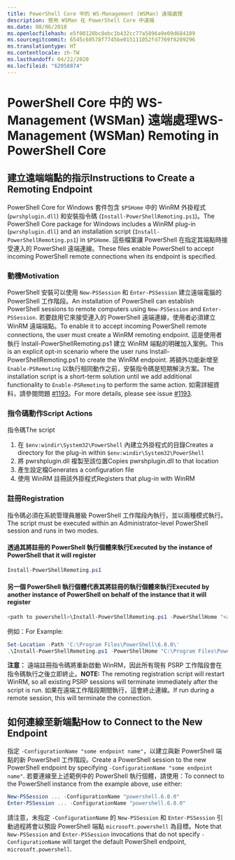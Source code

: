```yaml
---
title: PowerShell Core 中的 WS-Management (WSMan) 遠端處理
description: 使用 WSMan 在 PowerShell Core 中遠端
ms.date: 08/06/2018
ms.openlocfilehash: e5f00128bc8ebc1b432cc77a5896a9e09d684109
ms.sourcegitcommit: 6545c60578f7745be015111052fd7769f8289296
ms.translationtype: HT
ms.contentlocale: zh-TW
ms.lasthandoff: 04/22/2020
ms.locfileid: "62058874"
---
```

# <a name="ws-management-wsman-remoting-in-powershell-core"></a><span data-ttu-id="128d2-103">PowerShell Core 中的 WS-Management (WSMan) 遠端處理</span><span class="sxs-lookup"><span data-stu-id="128d2-103">WS-Management (WSMan) Remoting in PowerShell Core</span></span>

## <a name="instructions-to-create-a-remoting-endpoint"></a><span data-ttu-id="128d2-104">建立遠端端點的指示</span><span class="sxs-lookup"><span data-stu-id="128d2-104">Instructions to Create a Remoting Endpoint</span></span>

<span data-ttu-id="128d2-105">PowerShell Core for Windows 套件包含 `$PSHome` 中的 WinRM 外掛程式 (`pwrshplugin.dll`) 和安裝指令碼 (`Install-PowerShellRemoting.ps1`)。</span><span class="sxs-lookup"><span data-stu-id="128d2-105">The PowerShell Core package for Windows includes a WinRM plug-in (`pwrshplugin.dll`) and an installation script (`Install-PowerShellRemoting.ps1`) in `$PSHome`.</span></span>
<span data-ttu-id="128d2-106">這些檔案讓 PowerShell 在指定其端點時接受連入的 PowerShell 遠端連線。</span><span class="sxs-lookup"><span data-stu-id="128d2-106">These files enable PowerShell to accept incoming PowerShell remote connections when its endpoint is specified.</span></span>

### <a name="motivation"></a><span data-ttu-id="128d2-107">動機</span><span class="sxs-lookup"><span data-stu-id="128d2-107">Motivation</span></span>

<span data-ttu-id="128d2-108">PowerShell 安裝可以使用 `New-PSSession` 和 `Enter-PSSession` 建立遠端電腦的 PowerShell 工作階段。</span><span class="sxs-lookup"><span data-stu-id="128d2-108">An installation of PowerShell can establish PowerShell sessions to remote computers using `New-PSSession` and `Enter-PSSession`.</span></span>
<span data-ttu-id="128d2-109">若要啟用它來接受連入的 PowerShell 遠端連線，使用者必須建立 WinRM 遠端端點。</span><span class="sxs-lookup"><span data-stu-id="128d2-109">To enable it to accept incoming PowerShell remote connections, the user must create a WinRM remoting endpoint.</span></span>
<span data-ttu-id="128d2-110">這是使用者執行 Install-PowerShellRemoting.ps1 建立 WinRM 端點的明確加入案例。</span><span class="sxs-lookup"><span data-stu-id="128d2-110">This is an explicit opt-in scenario where the user runs Install-PowerShellRemoting.ps1 to create the WinRM endpoint.</span></span>
<span data-ttu-id="128d2-111">將額外功能新增至 `Enable-PSRemoting` 以執行相同動作之前，安裝指令碼是短期解決方案。</span><span class="sxs-lookup"><span data-stu-id="128d2-111">The installation script is a short-term solution until we add additional functionality to `Enable-PSRemoting` to perform the same action.</span></span>
<span data-ttu-id="128d2-112">如需詳細資料，請參閱問題 [#1193](https://github.com/PowerShell/PowerShell/issues/1193)。</span><span class="sxs-lookup"><span data-stu-id="128d2-112">For more details, please see issue [#1193](https://github.com/PowerShell/PowerShell/issues/1193).</span></span>

### <a name="script-actions"></a><span data-ttu-id="128d2-113">指令碼動作</span><span class="sxs-lookup"><span data-stu-id="128d2-113">Script Actions</span></span>

<span data-ttu-id="128d2-114">指令碼</span><span class="sxs-lookup"><span data-stu-id="128d2-114">The script</span></span>

1. <span data-ttu-id="128d2-115">在 `$env:windir\System32\PowerShell` 內建立外掛程式的目錄</span><span class="sxs-lookup"><span data-stu-id="128d2-115">Creates a directory for the plug-in within `$env:windir\System32\PowerShell`</span></span>
1. <span data-ttu-id="128d2-116">將 pwrshplugin.dll 複製至該位置</span><span class="sxs-lookup"><span data-stu-id="128d2-116">Copies pwrshplugin.dll to that location</span></span>
1. <span data-ttu-id="128d2-117">產生設定檔</span><span class="sxs-lookup"><span data-stu-id="128d2-117">Generates a configuration file</span></span>
1. <span data-ttu-id="128d2-118">使用 WinRM 註冊該外掛程式</span><span class="sxs-lookup"><span data-stu-id="128d2-118">Registers that plug-in with WinRM</span></span>

### <a name="registration"></a><span data-ttu-id="128d2-119">註冊</span><span class="sxs-lookup"><span data-stu-id="128d2-119">Registration</span></span>

<span data-ttu-id="128d2-120">指令碼必須在系統管理員層級 PowerShell 工作階段內執行，並以兩種模式執行。</span><span class="sxs-lookup"><span data-stu-id="128d2-120">The script must be executed within an Administrator-level PowerShell session and runs in two modes.</span></span>

#### <a name="executed-by-the-instance-of-powershell-that-it-will-register"></a><span data-ttu-id="128d2-121">透過其將註冊的 PowerShell 執行個體來執行</span><span class="sxs-lookup"><span data-stu-id="128d2-121">Executed by the instance of PowerShell that it will register</span></span>

```powershell
Install-PowerShellRemoting.ps1
```

#### <a name="executed-by-another-instance-of-powershell-on-behalf-of-the-instance-that-it-will-register"></a><span data-ttu-id="128d2-122">另一個 PowerShell 執行個體代表其將註冊的執行個體來執行</span><span class="sxs-lookup"><span data-stu-id="128d2-122">Executed by another instance of PowerShell on behalf of the instance that it will register</span></span>

```powershell
<path to powershell>\Install-PowerShellRemoting.ps1 -PowerShellHome "<absolute path to the instance's $PSHOME>"
```

<span data-ttu-id="128d2-123">例如：</span><span class="sxs-lookup"><span data-stu-id="128d2-123">For Example:</span></span>

```powershell
Set-Location -Path 'C:\Program Files\PowerShell\6.0.0\'
.\Install-PowerShellRemoting.ps1 -PowerShellHome "C:\Program Files\PowerShell\6.0.0\"
```

<span data-ttu-id="128d2-124">**注意：** 遠端註冊指令碼將重新啟動 WinRM，因此所有現有 PSRP 工作階段會在指令碼執行之後立即終止。</span><span class="sxs-lookup"><span data-stu-id="128d2-124">**NOTE:** The remoting registration script will restart WinRM, so all existing PSRP sessions will terminate immediately after the script is run.</span></span> <span data-ttu-id="128d2-125">如果在遠端工作階段期間執行，這會終止連線。</span><span class="sxs-lookup"><span data-stu-id="128d2-125">If run during a remote session, this will terminate the connection.</span></span>

## <a name="how-to-connect-to-the-new-endpoint"></a><span data-ttu-id="128d2-126">如何連線至新端點</span><span class="sxs-lookup"><span data-stu-id="128d2-126">How to Connect to the New Endpoint</span></span>

<span data-ttu-id="128d2-127">指定 `-ConfigurationName "some endpoint name"`，以建立與新 PowerShell 端點的新 PowerShell 工作階段。</span><span class="sxs-lookup"><span data-stu-id="128d2-127">Create a PowerShell session to the new PowerShell endpoint by specifying `-ConfigurationName "some endpoint name"`.</span></span> <span data-ttu-id="128d2-128">若要連線至上述範例中的 PowerShell 執行個體，請使用：</span><span class="sxs-lookup"><span data-stu-id="128d2-128">To connect to the PowerShell instance from the example above, use either:</span></span>

```powershell
New-PSSession ... -ConfigurationName "powershell.6.0.0"
Enter-PSSession ... -ConfigurationName "powershell.6.0.0"
```

<span data-ttu-id="128d2-129">請注意，未指定 `-ConfigurationName` 的 `New-PSSession` 和 `Enter-PSSession` 引動過程將會以預設 PowerShell 端點 `microsoft.powershell` 為目標。</span><span class="sxs-lookup"><span data-stu-id="128d2-129">Note that `New-PSSession` and `Enter-PSSession` invocations that do not specify `-ConfigurationName` will target the default PowerShell endpoint, `microsoft.powershell`.</span></span>